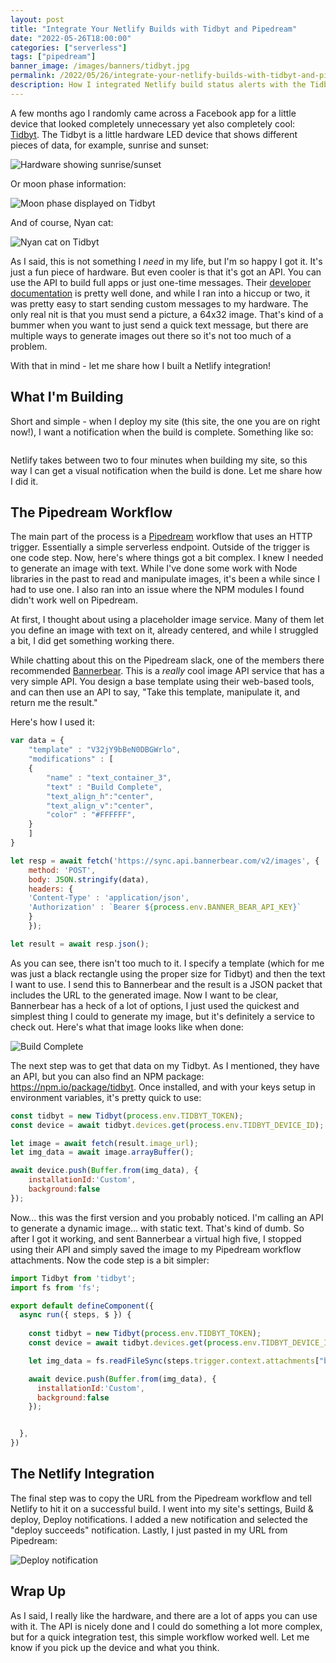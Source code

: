 ```yaml
---
layout: post
title: "Integrate Your Netlify Builds with Tidbyt and Pipedream"
date: "2022-05-26T18:00:00"
categories: ["serverless"]
tags: ["pipedream"]
banner_image: /images/banners/tidbyt.jpg
permalink: /2022/05/26/integrate-your-netlify-builds-with-tidbyt-and-pipedream
description: How I integrated Netlify build status alerts with the Tidbyt device, using Pipedream of course
---
```


A few months ago I randomly came across a Facebook app for a little device that looked completely unnecessary yet also completely cool: [Tidbyt](https://tidbyt.com/). The Tidbyt is a little hardware LED device that shows different pieces of data, for example, sunrise and sunset:

<p>
<img data-src="https://static.raymondcamden.com/images/2022/05/tid1.jpg" alt="Hardware showing sunrise/sunset" class="lazyload imgborder imgcenter">
</p>

Or moon phase information:

<p>
<img data-src="https://static.raymondcamden.com/images/2022/05/tid2.jpg" alt="Moon phase displayed on Tidbyt" class="lazyload imgborder imgcenter">
</p>

And of course, Nyan cat:

<p>
<img data-src="https://static.raymondcamden.com/images/2022/05/tid3.jpg" alt="Nyan cat on Tidbyt" class="lazyload imgborder imgcenter">
</p>

As I said, this is not something I *need* in my life, but I'm so happy I got it. It's just a fun piece of hardware. But even cooler is that it's got an API. You can use the API to build full apps or just one-time messages. Their [developer documentation](https://tidbyt.dev/) is pretty well done, and while I ran into a hiccup or two, it was pretty easy to start sending custom messages to my hardware. The only real nit is that you must send a picture, a 64x32 image. That's kind of a bummer when you want to just send a quick text message, but there are multiple ways to generate images out there so it's not too much of a problem. 

With that in mind - let me share how I built a Netlify integration!

## What I'm Building

Short and simple - when I deploy my site (this site, the one you are on right now!), I want a notification when the build is complete. Something like so:

<p>
<img data-src="https://static.raymondcamden.com/images/2022/05/tid.jpg" alt="" class="lazyload imgborder imgcenter">
</p>

Netlify takes between two to four minutes when building my site, so this way I can get a visual notification when the build is done. Let me share how I did it.

## The Pipedream Workflow

The main part of the process is a [Pipedream](https://pipedream.com?via=raymond) workflow that uses an HTTP trigger. Essentially a simple serverless endpoint. Outside of the trigger is one code step. Now, here's where things got a bit complex. I knew I needed to generate an image with text. While I've done some work with Node libraries in the past to read and manipulate images, it's been a while since I had to use one. I also ran into an issue where the NPM modules I found didn't work well on Pipedream.

At first, I thought about using a placeholder image service. Many of them let you define an image with text on it, already centered, and while I struggled a bit, I did get something working there. 

While chatting about this on the Pipedream slack, one of the members there recommended [Bannerbear](https://www.bannerbear.com/). This is a *really* cool image API service that has a very simple API. You design a base template using their web-based tools, and can then use an API to say, "Take this template, manipulate it, and return me the result." 

Here's how I used it:

```js
var data = {
    "template" : "V32jY9bBeN0DBGWrlo",
    "modifications" : [
    {
        "name" : "text_container_3",
        "text" : "Build Complete",
        "text_align_h":"center",
        "text_align_v":"center",
        "color" : "#FFFFFF",
    }
    ]
}

let resp = await fetch('https://sync.api.bannerbear.com/v2/images', {
    method: 'POST',
    body: JSON.stringify(data),
    headers: {
    'Content-Type' : 'application/json',
    'Authorization' : `Bearer ${process.env.BANNER_BEAR_API_KEY}`
    }
    });

let result = await resp.json();
```

As you can see, there isn't too much to it. I specify a template (which for me was just a black rectangle using the proper size for Tidbyt) and then the text I want to use. I send this to Bannerbear and the result is a JSON packet that includes the URL to the generated image. Now I want to be clear, Bannerbear has a heck of a lot of options, I just used the quickest and simplest thing I could to generate my image, but it's definitely a service to check out. Here's what that image looks like when done:

<p>
<img data-src="https://static.raymondcamden.com/images/2022/05/complete.png" alt="Build Complete" class="lazyload imgborder imgcenter">
</p>

The next step was to get that data on my Tidbyt. As I mentioned, they have an API, but you can also find an NPM package: <https://npm.io/package/tidbyt>. Once installed, and with your keys setup in environment variables, it's pretty quick to use:

```js
const tidbyt = new Tidbyt(process.env.TIDBYT_TOKEN);
const device = await tidbyt.devices.get(process.env.TIDBYT_DEVICE_ID);

let image = await fetch(result.image_url);
let img_data = await image.arrayBuffer();

await device.push(Buffer.from(img_data), {
    installationId:'Custom',
    background:false
});
```

Now... this was the first version and you probably noticed. I'm calling an API to generate a dynamic image... with static text. That's kind of dumb. So after I got it working, and sent Bannerbear a virtual high five, I stopped using their API and simply saved the image to my Pipedream workflow attachments. Now the code step is a bit simpler:

```js
import Tidbyt from 'tidbyt';
import fs from 'fs';

export default defineComponent({
  async run({ steps, $ }) {
    
    const tidbyt = new Tidbyt(process.env.TIDBYT_TOKEN);
    const device = await tidbyt.devices.get(process.env.TIDBYT_DEVICE_ID);

    let img_data = fs.readFileSync(steps.trigger.context.attachments["build_complete.png"]);

    await device.push(Buffer.from(img_data), {
      installationId:'Custom',
      background:false
    });


  },
})
```

## The Netlify Integration

The final step was to copy the URL from the Pipedream workflow and tell Netlify to hit it on a successful build. I went into my site's settings, Build &amp; deploy, Deploy notifications. I added a new notification and selected the "deploy succeeds" notification. Lastly, I just pasted in my URL from Pipedream:

<p>
<img data-src="https://static.raymondcamden.com/images/2022/05/tid4.jpg" alt="Deploy notification" class="lazyload imgborder imgcenter">
</p>

## Wrap Up

As I said, I really like the hardware, and there are a lot of apps you can use with it. The API is nicely done and I could do something a lot more complex, but for a quick integration test, this simple workflow worked well. Let me know if you pick up the device and what you think.
